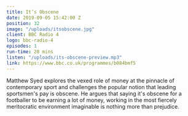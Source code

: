 ```yaml
---
title: It’s Obscene
date: 2019-09-05 15:42:00 Z
position: 32
image: "/uploads/itsobscene.jpg"
client: BBC Radio 4
logo: bbc-radio-4
episodes: 1
run-time: 28 mins
listen: "/uploads/its-obscene-preview.mp3"
link: https://www.bbc.co.uk/programmes/b084bmf5
---
```


Matthew Syed explores the vexed role of money at the pinnacle of contemporary sport and challenges the popular notion that leading sportsmen's pay is obscene. He argues that saying it's obscene for a footballer to be earning a lot of money, working in the most fiercely meritocratic environment imaginable is nothing more than prejudice.